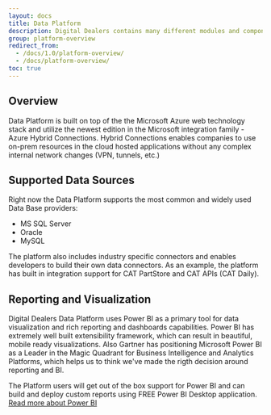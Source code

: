 ```yaml
---
layout: docs
title: Data Platform
description: Digital Dealers contains many different modules and components which complement each other to deliver a great digital product. Data Platform is one of the key components of the system.
group: platform-overview
redirect_from:
  - /docs/1.0/platform-overview/
  - /docs/platform-overview/
toc: true
---
```


## Overview

Data Platform is built on top of the the Microsoft Azure web technology stack and utilize the newest edition in the Microsoft integration family - Azure Hybrid Connections. Hybrid Connections enables companies to use on-prem resources in the cloud hosted applications without any complex internal network changes (VPN, tunnels, etc.)

## Supported Data Sources

Right now the Data Platform supports the most common and widely used Data Base providers:
- MS SQL Server
- Oracle
- MySQL

The platform also includes industry specific connectors and enables developers to build their own data connectors. As an example, the platform has built in integration support for CAT PartStore and CAT APIs (CAT Daily).


## Reporting and Visualization

Digital Dealers Data Platform uses Power BI as a primary tool for data visualization and rich reporting and dashboards capabilities. Power BI has extremely well built extensibility framework, which can result in beautiful, mobile ready visualizations. Also Gartner has positioning Microsoft Power BI as a Leader in the Magic Quadrant for Business Intelligence and Analytics Platforms, which helps us to think we've made the rigth decision around reporting and BI.

The Platform users will get out of the box support for Power BI and can build and deploy custom reports using FREE Power BI Desktop application. [Read more about Power BI](https://powerbi.microsoft.com)
